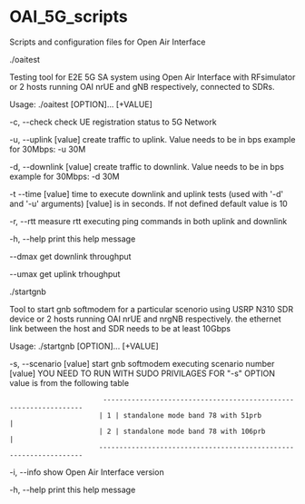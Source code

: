 # OAI_5G_scripts
Scripts and configuration files for Open Air Interface

./oaitest

Testing tool for E2E 5G SA system using Open Air Interface with RFsimulator
or 2 hosts running OAI nrUE and gNB respectively, connected to SDRs.


Usage:  ./oaitest [OPTION]... [+VALUE] 

  -c, --check              check UE registration status to 5G Network 
  
  -u, --uplink [value]     create traffic to uplink. Value needs to be in bps
                           example for 30Mbps: -u 30M
                           
  -d, --downlink [value]   create traffic to downlink. Value needs to be in bps
                           example for 30Mbps: -d 30M
                           
  -t  --time [value]       time to execute downlink and uplink tests (used with '-d' and '-u' arguments) 
                           [value] is in seconds. If not defined default value is 10
                           
  -r, --rtt                measure rtt executing ping commands in both uplink and
                           downlink
                           
  -h, --help               print this help message
  
  --dmax                   get downlink throughput
  
  --umax                   get uplink trhoughput 

./startgnb

Tool to start gnb softmodem for a particular scenorio using USRP N310 SDR device
or 2 hosts running OAI nrUE and nrgNB respectively.
the ethernet link between the host and SDR needs to be at least 10Gbps 

Usage:  ./startgnb [OPTION]... [+VALUE] 

  -s, --scenario [value]   start gnb softmodem executing scenario number [value]
                           YOU NEED TO RUN WITH SUDO PRIVILAGES FOR "-s" OPTION
                           value is from the following table
                           
                           -----------------------------------------------------------------
                          | 1 | standalone mode band 78 with 51prb                         |
                          | 2 | standalone mode band 78 with 106prb                        |
                          ------------------------------------------------------------------
                          
  -i, --info               show Open Air Interface version
  
  -h, --help               print this help message
